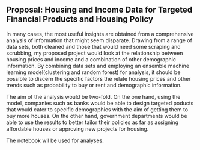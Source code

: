 ## Proposal: Housing and Income Data for Targeted Financial Products and Housing Policy

In many cases, the most useful insights are obtained from a comprehensive analysis of information that might seem disparate. Drawing from a range of data sets, both cleaned and those that would need some scraping and scrubbing, my proposed project would look at the relationship between housing prices and income and a combination of other demographic information. By combining data sets and employing an ensemble machine learning model(clustering and random forest) for analysis, it should be possible to discern the specific factors the relate housing prices and other trends such as probability to buy or rent and demographic information.

The aim of the analysis would be two-fold. On the one hand, using the model, companies such as banks would be able to design targeted poducts that would cater to specific demographics with the aim of getting them to buy more houses. On the other hand, government departments would be able to use the results to better tailor their policies as far as assigning affordable houses or approving new projects for housing.

The notebook wil be used for analyses.


